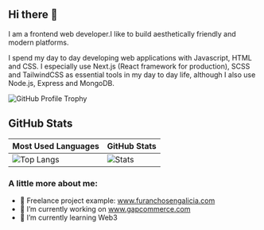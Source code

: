 ## Hi there 👋
I am a frontend web developer.I like to build aesthetically friendly and modern platforms.

I spend my day to day developing web applications with Javascript, HTML and CSS. I especially use Next.js (React framework for production), SCSS and TailwindCSS as essential tools in my day to day life, although I also use Node.js, Express and MongoDB.


![GitHub Profile Trophy](https://github-profile-trophy.vercel.app/?username=innoplusdevs&theme=darkhub&margin-w=45)

## GitHub Stats

| Most Used Languages | GitHub Stats |
| ------------------- | ------------ |
| ![Top Langs](https://github-readme-stats.vercel.app/api/top-langs/?username=innoplusdevs&show_icons=true&hide_title=true&hide_border=true&bg_color=0d1117&text_color=f0f6fc&layout=compact) | ![Stats](https://github-readme-stats.vercel.app/api/?username=innoplusdevs&show_icons=true&hide_title=true&hide_border=true&bg_color=0d1117&text_color=f0f6fc) |


### A little more about me:

- 🔨 Freelance project example: www.furanchosengalicia.com
- 🔭 I’m currently working on www.gapcommerce.com
- 🌱 I’m currently learning Web3

<!--
**innoplusdevs/innoplusdevs** is a ✨ _special_ ✨ repository because its `README.md` (this file) appears on your GitHub profile.

Here are some ideas to get you started:

- 👯 I’m looking to collaborate on ...
- 🤔 I’m looking for help with ...
- 💬 Ask me about ...
- 📫 How to reach me: ...
- 😄 Pronouns: ...
- ⚡ Fun fact: ...
-->
